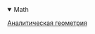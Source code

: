 <details open>
<summary>Math</summary>
  
<a href="[http://example.com/](https://apps.openedu.ru/learning/course/course-v1:mipt+AN_GEOM+session/home)https://apps.openedu.ru/learning/course/course-v1:mipt+AN_GEOM+session/home" target="_blank">Аналитическая геометрия</a>

</details>
